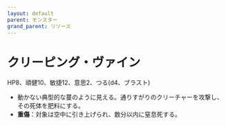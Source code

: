 ```yaml
---
layout: default
parent: モンスター
grand_parent: リソース
---
```


# クリーピング・ヴァイン

HP8、頑健10、敏捷12、意思2、つる(d4、ブラスト)

- 動かない典型的な蔓のように見える。通りすがりのクリーチャーを攻撃し、その死体を肥料にする。
- **重傷**：対象は空中に引き上げられ、数分以内に窒息死する。
